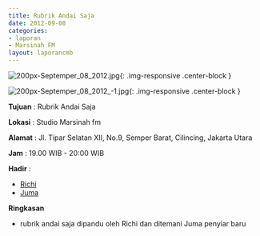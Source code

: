 ```yaml
---
title: Rubrik Andai Saja
date: 2012-09-08
categories:
- laporan
- Marsinah FM
layout: laporancmb
---
```



![200px-Septemper_08_2012.jpg](/uploads/200px-Septemper_08_2012.jpg){: .img-responsive .center-block }

![200px-Septemper_08_2012_-1.jpg](/uploads/200px-Septemper_08_2012_-1.jpg){: .img-responsive .center-block }



**Tujuan** : Rubrik Andai Saja 

**Lokasi** : Studio Marsinah fm 

**Alamat** : Jl. Tipar Selatan XII, No.9, Semper Barat, Cilincing, Jakarta Utara 

**Jam** : 19.00 WIB - 20:00 WIB 

**Hadir** :
* [Richi](http://wiki.ciptamedia.org/wiki/Richi)
* [Juma](http://wiki.ciptamedia.org/wiki/Juma)

**Ringkasan**  
* rubrik andai saja dipandu oleh Richi dan ditemani Juma penyiar baru
